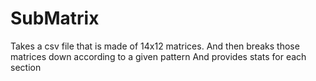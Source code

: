 # SubMatrix

Takes a csv file that is made of 14x12 matrices.
And then breaks those matrices down according to a given pattern
And provides stats for each section
